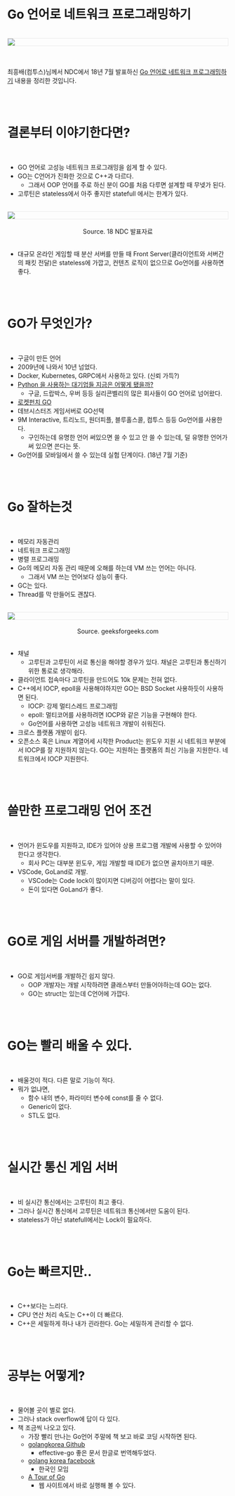 # Go 언어로 네트워크 프로그래밍하기



<br />
<img src="https://github.com/KoEonYack/PracticeCoding/blob/master/Article/GO/Golang%EC%9C%BC%EB%A1%9C_%EB%84%A4%ED%8A%B8%EC%9B%8C%ED%81%AC_%ED%94%84%EB%A1%9C%EA%B7%B8%EB%9E%98%EB%B0%8D%ED%95%98%EA%B8%B0/img/cover.png?raw=true" align="center" style="display: block; margin: 0px auto; display: block; height: auto; border:1px solid #eaeaea; padding: 0px;" width="" >
<br />
<br />

최흥배(컴투스)님께서 NDC에서 18년 7월 발표하신 [Go 언어로 네트워크 프로그래밍하기](https://youtu.be/5NsUPbdKOF8) 내용을 정리한 것입니다. 

<br />
<br />


# 결론부터 이야기한다면?

<br />


- GO 언어로 고성능 네트워크 프로그래밍을 쉽게 할 수 있다.
- GO는 C언어가 진화한 것으로 C++과 다르다.
    - 그래서 OOP 언어를 주로 하신 분이 GO를 처음 다루면 설계할 때 무넺가 된다.
- 고루틴은 stateless에서 아주 좋지만 statefull 에서는 한계가 있다.

<br />
<img src="https://github.com/KoEonYack/PracticeCoding/blob/master/Article/GO/Golang%EC%9C%BC%EB%A1%9C_%EB%84%A4%ED%8A%B8%EC%9B%8C%ED%81%AC_%ED%94%84%EB%A1%9C%EA%B7%B8%EB%9E%98%EB%B0%8D%ED%95%98%EA%B8%B0/img/game_server.PNG?raw=true" align="center" style="display: block; margin: 0px auto; display: block; height: auto; border:1px solid #eaeaea; padding: 0px;" width="" >
<br />
<center>Source. 18 NDC 발표자료</center>
<br />

- 대규모 온라인 게임할 때 분산 서버를 만들 때 Front Server(클라이언트와 서버간의 패킷 전달)은 stateless에 가깝고, 컨텐츠 로직이 없으므로 Go언어를 사용하면 좋다.


<br />
<br />


# GO가 무엇인가?

<br />


- 구글이 만든 언어
- 2009년에 나와서 10년 넘었다.
- Docker, Kubernetes, GRPC에서 사용하고 있다. (신뢰 가득?)
- [Python 을 사용하는 대기업들 지금은 어떻게 됐을까?](https://coolspeed.wordpress.com/2016/10/23/big_firms_that_used_to_use_python_nowadays/)
    - 구글, 드랍박스, 우버 등등 실리콘벨리의 많은 회사들이 GO 언어로 넘어왔다.
- [로켓펀치 GO](https://www.rocketpunch.com/tag/golang-og092d)
- 데브시스터즈 게임서버로 GO선택
- 9M Interactive, 트리노드, 원더피플, 블루홀스콜, 컴투스 등등 Go언어를 사용한다.
    - 구인하는데 유명한 언어 써있으면 쓸 수 있고 안 쓸 수 있는데, 덜 유명한 언어가 써 있으면 쓴다는 뜻.
- Go언어를 모바일에서 쓸 수 있는데 실험 단계이다. (18년 7월 기준)

<br />
<br />

# Go 잘하는것

<br />


- 메모리 자동관리
- 네트워크 프로그래밍
- 병렬 프로그래밍
- Go의 메모리 자동 관리 때문에 오해를 하는데 VM 쓰는 언어는 아니다.
    - 그래서 VM 쓰는 언어보다 성능이 좋다.
- GC는 있다. 
- Thread를 막 만들어도 괜찮다.

<br />
<img src="https://github.com/KoEonYack/PracticeCoding/blob/master/Article/GO/Golang%EC%9C%BC%EB%A1%9C_%EB%84%A4%ED%8A%B8%EC%9B%8C%ED%81%AC_%ED%94%84%EB%A1%9C%EA%B7%B8%EB%9E%98%EB%B0%8D%ED%95%98%EA%B8%B0/img/channel.PNG?raw=true" align="center" style="display: block; margin: 0px auto; display: block; height: auto; border:1px solid #eaeaea; padding: 0px;" width="" >
<br />
<center>Source. geeksforgeeks.com</center>
<br />

- 채널
    - 고루틴과 고루틴이 서로 통신을 해야할 경우가 있다. 채널은 고루틴과 통신하기 위한 통로로 생각해라.
- 클라이언트 접속마다 고루틴을 만드어도 10k 문제는 전혀 없다.
- C++에서 IOCP, epoll을 사용해야하지만 GO는 BSD Socket 사용하듯이 사용하면 된다.
    - IOCP: 강제 멀티스레드 프로그래밍
    - epoll: 멀티코어를 사용하려면 IOCP와 같은 기능을 구현해야 한다. 
    - Go언어를 사용하면 고성능 네트워크 개발이 쉬워진다.
- 크로스 플랫폼 개발이 쉽다. 
- 오픈소스 혹은 Linux 계열어세 시작한 Product는 윈도우 지원 시 네트워크 부분에서 IOCP를 잘 지원하지 않는다. GO는 지원하는 플랫폼의 최신 기능을 지원한다. 네트워크에서 IOCP 지원한다. 

<br />
<br />


# 쓸만한 프로그래밍 언어 조건

<br />

- 언어가 윈도우를 지원하고, IDE가 있어야 상용 프로그램 개발에 사용할 수 있어야 한다고 생각한다. 
    - 회사 PC는 대부분 윈도우, 게임 개발할 때 IDE가 없으면 골치아프기 때문.
- VSCode, GoLand로 개발. 
    - VSCode는 Code lock이 많이지면 디버깅이 어렵다는 말이 있다. 
    - 돈이 있다면 GoLand가 좋다.

<br />
<br />

# GO로 게임 서버를 개발하려면?

<br />

- GO로 게임서버를 개발하긴 쉽지 않다.
    - OOP 개발자는 개발 시작하려면 클래스부터 만들어야하는데 GO는 없다.
    - GO는 struct는 있는데 C언어에 가깝다.

<br />
<br />

# GO는 빨리 배울 수 있다.

<br />


- 배울것이 적다. 다른 말로 기능이 적다.
- 뭐가 없냐면,
    - 함수 내의 변수, 파라미터 변수에 const를 줄 수 없다.
    - Generic이 없다. 
    - STL도 없다.

<br />
<br />

# 실시간 통신 게임 서버

<br />

- 비 실시간 통신에서는 고루틴이 최고 좋다.
- 그러나 실시간 통신에서 고루틴은 네트워크 통신에서만 도움이 된다. 
- stateless가 아닌 statefull에서는 Lock이 필요하다. 

<br />
<br />

# Go는 빠르지만..

<br />

- C++보다는 느리다.
- CPU 연산 처리 속도는 C++이 더 빠르다.
- C++은 세밀하게 하나 내가 괸라한다. Go는 세밀하게 관리할 수 없다.


<br />
<br />

# 공부는 어떻게?

<br />

- 물어볼 곳이 별로 없다.
- 그러나 stack overflow에 답이 다 있다. 
- 책 조금씩 나오고 있다. 
    - 가장 빨리 만나는 Go언어 주말에 책 보고 바로 코딩 시작하면 된다.
    - [golangkorea Github](https://github.com/golangkorea)
        - effective-go 좋은 문서 한글로 번역해두었다.
    - [golang korea facebook](https://www.facebook.com/groups/golangko/) 
        - 한국인 모임
    - [A Tour of Go](https://go-tour-kr.appspot.com/#1)
        - 웹 사이트에서 바로 실행해 볼 수 있다.
    

<br />
<br />
